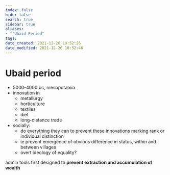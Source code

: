 ```yaml
---
index: false
hide: false
search: true
sidebar: true
aliases:
- "'Ubaid Period"
tags:
date_created: 2021-12-26 10:52:26
date_modified: 2021-12-26 10:52:46
---
```


# Ubaid period

- 5000-4000 bc, mesopotamia
- innovation in
	- metallurgy
	- horticulture
	- textiles
	- diet
	- long-distance trade
- socially:
	- do everything they can to prevent these innovations marking rank or individual distinction
	- ie prevent emergence of obvious difference in status, within and between villages
	- overt ideology of equality?

admin tools first designed to **prevent extraction and accumulation of wealth**